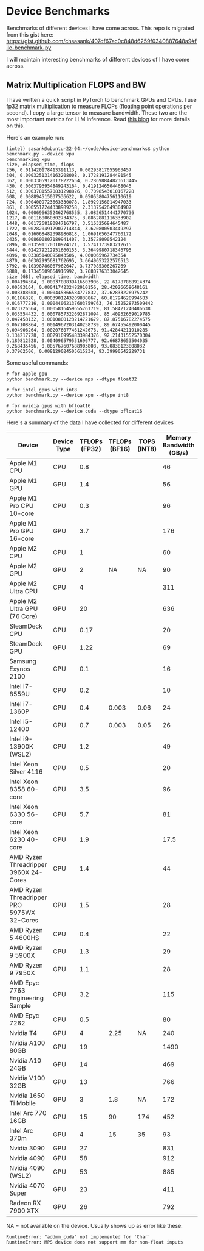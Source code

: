# Device Benchmarks

Benchmarks of different devices I have come across. This repo is migrated from this gist here: https://gist.github.com/chsasank/407df67ac0c848d6259f0340887648a9#file-benchmark-py

I will maintain interesting benchmarks of different devices of I have come across.

## Matrix Multiplication FLOPS and BW

I have written a quick script in PyTorch to benchmark GPUs and CPUs. I use fp32 matrix multiplication to measure FLOPs (floating point operations per second). I copy a large tensor to measure bandwidth. These two are the most important metrics for LLM inference. Read [this blog](https://chsasank.com/llm-system-design.html) for more details on this.


Here's an example run:

```
(intel) sasank@ubuntu-22-04:~/code/device-benchmarks$ python benchmark.py --device xpu
benchmarking xpu
size, elapsed_time, flops
256, 0.011420178413391113, 0.00293817055963457
304, 0.0003251314163208008, 0.1728191284491545
362, 0.00033059120178222654, 0.28698844823613445
430, 0.0003793954849243164, 0.4191246504468045
512, 0.00037815570831298826, 0.7098543010167228
608, 0.008894515037536622, 0.05053804756110619
724, 0.0004009723663330078, 1.8929156014947033
861, 0.0005517244338989258, 2.3137542649304907
1024, 0.0006966352462768555, 3.0826514441770736
1217, 0.001168060302734375, 3.0862881116333902
1448, 0.001726818084716797, 3.516325684645487
1722, 0.0028204917907714844, 3.620800503449297
2048, 0.016068482398986818, 1.0691656347760172
2435, 0.008600807189941407, 3.35728090542124
2896, 0.013591170310974121, 3.5741173983212615
3444, 0.024279212951660155, 3.3649980718346795
4096, 0.03385140895843506, 4.060065967734354
4870, 0.06302995681762695, 3.6649653222576513
5792, 0.10398786067962647, 3.737085306267269
6888, 0.17345609664916992, 3.7680776333042645
size (GB), elapsed_time, bandwidth
0.004194304, 0.0003708839416503906, 22.61787868914374
0.00593164, 0.0004174232482910156, 28.42026659648161
0.008388608, 0.000445866584777832, 37.62833226975242
0.01186328, 0.0003901243209838867, 60.81794628994683
0.016777216, 0.00044062137603759763, 76.15252873509442
0.023726564, 0.0005816459655761719, 81.58421240486638
0.033554432, 0.0007857322692871094, 85.40932659019785
0.047453132, 0.0010800123214721679, 87.87516782274575
0.067108864, 0.0014967203140258789, 89.67455492000445
0.094906264, 0.002076077461242676, 91.42844211910285
0.134217728, 0.0029109954833984376, 92.21431552570304
0.189812528, 0.004096579551696777, 92.66878653504035
0.268435456, 0.005767607688903808, 93.0838123808032
0.37962506, 0.008129024505615234, 93.39990542229731

```

Some useful commands:

```
# for apple gpu
python benchmark.py --device mps --dtype float32

# for intel gpus with int8
python benchmark.py --device xpu --dtype int8

# for nvidia gpus with bfloat16
python benchmark.py --device cuda --dtype bfloat16
```


Here's a summary of the data I have collected for different devices

| Device | Device Type | TFLOPs (FP32) | TFLOPs (BF16) | TOPS (INT8) | Memory Bandwidth (GB/s) |
|---|---|---|---|---|---|
| Apple M1 CPU | CPU | 0.8 |  |  | 46 |
| Apple M1 GPU | GPU | 1.4 |  |  | 56 |
| Apple M1 Pro CPU 10-core | CPU | 0.3 |  |  | 96 |
| Apple M1 Pro GPU 16-core | GPU | 3.7 |  |  | 176 |
| Apple M2 CPU | CPU | 1 |  |  | 60 |
| Apple M2 GPU | GPU | 2 | NA | NA | 90 |
| Apple M2 Ultra CPU | CPU | 4 |  |  | 311 |
| Apple M2 Ultra GPU (76 Core) | GPU | 20 |  |  | 636 |
| SteamDeck CPU | CPU | 0.17 |  |  | 20 |
| SteamDeck GPU | GPU | 1.22 |  |  | 69 |
| Samsung Exynos 2100 | CPU | 0.1 |  |  | 16 |
| Intel i7-8559U | CPU | 0.2 |  |  | 10 |
| Intel i7-1360P | CPU | 0.4 | 0.003 | 0.06 | 24 |
| Intel i5-12400 | CPU | 0.7 | 0.003 | 0.05 | 26 |
| Intel i9-13900K (WSL2) | CPU | 1.2 |  |  | 49 |
| Intel Xeon Silver 4116 | CPU | 0.5 |  |  | 20 |
| Intel Xeon 8358 60-core | CPU | 3.5 |  |  | 96 |
| Intel Xeon 6330 56-core | CPU | 5.7 |  |  | 81 |
| Intel Xeon 6230 40-core | CPU | 1.9 |  |  | 17.5 |
| AMD Ryzen Threadripper 3960X 24-Cores | CPU | 1.4 |  |  | 44 |
| AMD Ryzen Threadripper PRO 5975WX 32-Cores | CPU | 1.5 |  |  | 28 |
| AMD Ryzen 5 4600HS | CPU | 0.4 |  |  | 22 |
| AMD Ryzen 9 5900X | CPU | 1.3 |  |  | 29 |
| AMD Ryzen 9 7950X | CPU | 1.1 |  |  | 28 |
| AMD Epyc 7763 Engineering Sample | CPU | 3.2 |  |  | 115 |
| AMD Epyc 7262 | CPU | 0.5 |  |  | 80 |
| Nvidia T4 | GPU | 4 | 2.25 | NA | 240 |
| Nvidia A100 80GB | GPU | 19 |  |  | 1490 |
| Nvidia A10 24GB | GPU | 14 |  |  | 469 |
| Nvidia V100 32GB | GPU | 13 |  |  | 766 |
| Nvidia 1650 Ti Mobile | GPU | 3 | 1.8 | NA | 172 |
| Intel Arc 770 16GB | GPU | 15 | 90 | 174 | 452 |
| Intel Arc 370m | GPU | 4 | 15 | 35 | 93 |
| Nvidia 3090 | GPU | 27 |  |  | 831 |
| Nvidia 4090 | GPU | 58 |  |  | 912 |
| Nvidia 4090 (WSL2) | GPU | 53 |  |  | 885 |
| Nvidia 4070 Super | GPU | 23 |  |  | 411 |
| Radeon RX 7900 XTX | GPU | 26 |  |  | 792 |


NA = not available on the device. Usually shows up as error like these:

```
RuntimeError: "addmm_cuda" not implemented for 'Char'
RuntimeError: MPS device does not support mm for non-float inputs
```
